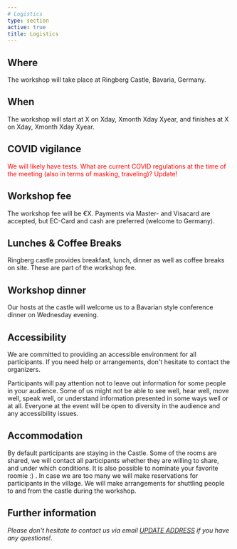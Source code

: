 ```yaml
---
# Logistics
type: section
active: true
title: Logistics
---
```


## <i class="fa-solid fa-map"></i> Where
The workshop will take place at Ringberg Castle, Bavaria, Germany. 

## <i class="fa-solid fa-clock"></i> When
The workshop will start at X on Xday, Xmonth Xday Xyear, and finishes at X on Xday, Xmonth Xday Xyear.

## <i class="fa-solid fa-virus-covid-slash"></i> COVID vigilance
<p style="color:red;">We will likely have tests.
What are current COVID regulations at the time of the meeting (also in terms of masking, traveling)? Update!</p>

## <i class="fa-solid fa-coins"></i> Workshop fee
The workshop fee will be €X. Payments via Master- and Visacard are accepted, but EC-Card and cash are preferred (welcome to Germany).

## <i class="fa-solid fa-utensils"></i> Lunches & Coffee Breaks

Ringberg castle provides breakfast, lunch, dinner as well as coffee breaks on site.
These are part of the workshop fee.

## <i class="fa-solid fa-beer-mug-empty"></i> Workshop dinner

Our hosts at the castle will welcome us to a Bavarian style conference dinner on Wednesday evening.

## <i class="fa-solid fa-universal-access"></i> Accessibility

We are committed to providing an accessible environment for all participants. If you need help or arrangements, don't hesitate to contact the organizers.

Participants will pay attention not to leave out information for some people in your audience.
Some of us might not be able to see well, hear well, move well, speak well, or understand information presented in some ways well or at all.
Everyone at the event will be open to diversity in the audience and any accessibility issues.


## <i class="fa-solid fa-bed"></i> Accommodation
By default participants are staying in the Castle.
Some of the rooms are shared, we will contact all participants whether they are willing to share, and under which conditions.
It is also possible to nominate your favorite roomie :) . In case we are too many we will make reservations for participants in the village.
We will make arrangements for shuttling people to and from the castle during the workshop.

## <i class="fa-solid fa-question"></i> Further information

_Please don't hesitate to contact us via email <a href="mailto:ringbergorga@mpia.de">UPDATE ADDRESS</a> if you have any questions!_.

<!--
## <i class="fa-solid fa-comments"></i> Communications

This workshop is an in-person event. In addition, we will use:

<<a href="https://gaiaunlimited-events.slack.com" aria-label=envelope> <i class="fa-brands fa-slack"></i> event slack workspace</a>, [join](https://join.slack.com/t/gaiaunlimited-events/shared_invite/zt-1895akx1h-IBeUNcxXvdL8TZ53aEVLaA)?>
-->